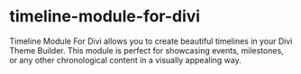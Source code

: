 # timeline-module-for-divi
Timeline Module For Divi allows you to create beautiful timelines in your Divi Theme Builder. This module is perfect for showcasing events, milestones, or any other chronological content in a visually appealing way.
